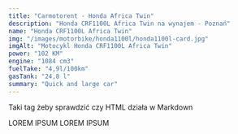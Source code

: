 ```yaml
---
title: "Carmotorent - Honda Africa Twin"
description: "Honda CRF1100L Africa Twin na wynajem - Poznań"
name: "Honda CRF1100L Africa Twin"
img: "/images/motorbike/honda1100l/honda1100l-card.jpg"
imgAlt: "Motocykl Honda CRF1100L Africa Twin"
power: "102 KM"
engine: "1084 cm3"
fuelTake: "4,9l/100km"
gasTank: "24,8 l"
summary: "Quick and large car"
---
```


<p>Taki tag żeby sprawdzić czy HTML działa w Markdown</p>
LOREM IPSUM LOREM IPSUM
